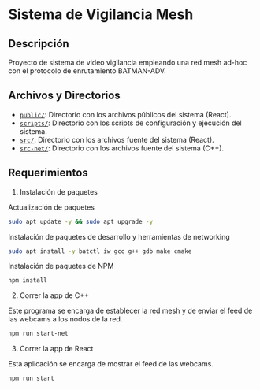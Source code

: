 # Sistema de Vigilancia Mesh

## Descripción

Proyecto de sistema de video vigilancia empleando una red mesh ad-hoc con el protocolo de enrutamiento BATMAN-ADV.

## Archivos y Directorios

- [`public/`](public/): Directorio con los archivos públicos del sistema (React).
- [`scripts/`](scripts/): Directorio con los scripts de configuración y ejecución del sistema.
- [`src/`](src/): Directorio con los archivos fuente del sistema (React).
- [`src-net/`](src-net/): Directorio con los archivos fuente del sistema (C++).

## Requerimientos

1. Instalación de paquetes

Actualización de paquetes

```bash
sudo apt update -y && sudo apt upgrade -y
```

Instalación de paquetes de desarrollo y herramientas de networking

```bash
sudo apt install -y batctl iw gcc g++ gdb make cmake
```

Instalación de paquetes de NPM

```bash
npm install
```

2. Correr la app de C++

Este programa se encarga de establecer la red mesh y de enviar el feed de las webcams a los nodos de la red.

```bash
npm run start-net
```

3. Correr la app de React

Esta aplicación se encarga de mostrar el feed de las webcams.

```bash
npm run start
```
